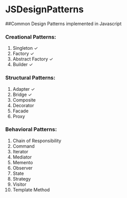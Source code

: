 # JSDesignPatterns
##Common Design Patterns implemented in Javascript

### Creational Patterns:
1. Singleton &#x2713;
2. Factory &#x2713;
3. Abstract Factory &#x2713;
4. Builder &#x2713;

### Structural Patterns:
1. Adapter &#x2713;
2. Bridge &#x2713;
3. Composite
4. Decorator
5. Facade
6. Proxy

### Behavioral Patterns:
1. Chain of Responsibility
2. Command
3. Iterator
4. Mediator
5. Memento
6. Observer
7. State
8. Strategy
9. Visitor
10. Template Method